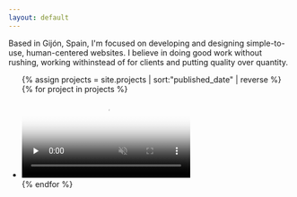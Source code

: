 ```yaml
---
layout: default
---
```


<div class="intro">
	<p class="intro-text editable">
		Based in Gijón, Spain, I'm focused on developing and designing simple-to-use, human-centered websites. I believe in doing good work without rushing, working withinstead of for clients and putting quality over quantity.
	</p>
</div>

<ul class="portfolio">
	{% assign projects = site.projects | sort:"published_date" | reverse %}
	{% for project in projects %}
		<li class="portfolio-item">
			<span>
			<!-- <a href="{{ project.url }}"> -->
				<video poster="{{ project.featured_image_path }}" preload="none" loop muted>
					<source type="video/mp4" src="{{ project.featured_video_path }}">
				</video>
				<div class="portfolio-itemBackground" style="background-image: url('{{ project.featured_image_path }}');"></div>
			</span>
			<!-- </a> -->
		</li>
	{% endfor %}
</ul>



    